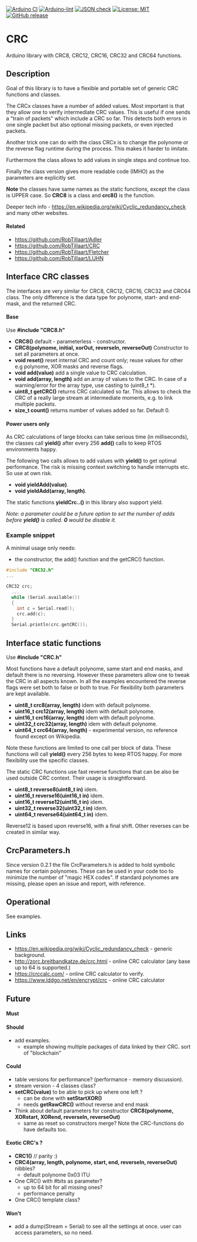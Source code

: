 
[![Arduino CI](https://github.com/RobTillaart/CRC/workflows/Arduino%20CI/badge.svg)](https://github.com/marketplace/actions/arduino_ci)
[![Arduino-lint](https://github.com/RobTillaart/CRC/actions/workflows/arduino-lint.yml/badge.svg)](https://github.com/RobTillaart/CRC/actions/workflows/arduino-lint.yml)
[![JSON check](https://github.com/RobTillaart/CRC/actions/workflows/jsoncheck.yml/badge.svg)](https://github.com/RobTillaart/CRC/actions/workflows/jsoncheck.yml)
[![License: MIT](https://img.shields.io/badge/license-MIT-green.svg)](https://github.com/RobTillaart/CRC/blob/master/LICENSE)
[![GitHub release](https://img.shields.io/github/release/RobTillaart/CRC.svg?maxAge=3600)](https://github.com/RobTillaart/CRC/releases)


# CRC

Arduino library with CRC8, CRC12, CRC16, CRC32 and CRC64 functions.


## Description

Goal of this library is to have a flexible and portable set of generic
CRC functions and classes.

The CRCx classes have a number of added values.
Most important is that they allow one to verify intermediate CRC values.
This is useful if one sends a "train of packets" which include a CRC so far.
This detects both errors in one single packet but also optional missing packets,
or even injected packets.

Another trick one can do with the class CRCx is to change the polynome or
the reverse flag runtime during the process. This makes it harder to imitate.

Furthermore the class allows to add values in single steps and continue too.

Finally the class version gives more readable code (IMHO) as the parameters
are explicitly set.


**Note** the classes have same names as the static functions, except the class
is UPPER case. So **CRC8** is a class and **crc8()** is the function.

Deeper tech info - https://en.wikipedia.org/wiki/Cyclic_redundancy_check
and many other websites.

#### Related

- https://github.com/RobTillaart/Adler
- https://github.com/RobTillaart/CRC
- https://github.com/RobTillaart/Fletcher
- https://github.com/RobTillaart/LUHN



## Interface CRC classes

The interfaces are very similar for CRC8, CRC12, CRC16, CRC32 and CRC64 class.
The only difference is the data type for polynome, start- and end-mask,
and the returned CRC.


#### Base

Use **\#include "CRC8.h"**

- **CRC8()** default - parameterless - constructor.
- **CRC8(polynome, initial, xorOut, reverseIn, reverseOut)** Constructor to set all parameters at once.
- **void reset()** reset internal CRC and count only;
reuse values for other e.g polynome, XOR masks and reverse flags.
- **void add(value)** add a single value to CRC calculation.
- **void add(array, length)** add an array of values to the CRC.
In case of a warning/error for the array type, use casting to (uint8_t \*).
- **uint8_t getCRC()** returns CRC calculated so far. This allows to check the CRC of
a really large stream at intermediate moments, e.g. to link multiple packets.
- **size_t count()** returns number of values added so far. Default 0.


#### Power users only

As CRC calculations of large blocks can take serious time (in milliseconds),
the classes call **yield()** after every 256 **add()** calls to keep RTOS
environments happy.

The following two calls allows to add values with
**yield()** to get optimal performance. The risk is missing context switching
to handle interrupts etc. So use at own risk.

- **void yieldAdd(value)**.
- **void yieldAdd(array, length)**.

The static functions **yieldCrc..()** in this library also support yield.

_Note: a parameter could be a future option to set the number of adds before
**yield()** is called. **0** would be disable it._


### Example snippet

A minimal usage only needs:
- the constructor, the add() function and the getCRC() function.

```cpp
#include "CRC32.h"
...

CRC32 crc;
  ...
  while (Serial.available())
  {
    int c = Serial.read();
    crc.add(c);
  }
  Serial.println(crc.getCRC());
```


## Interface static functions

Use **\#include "CRC.h"**

Most functions have a default polynome, same start and end masks, and default there is no reversing.
However these parameters allow one to tweak the CRC in all aspects known.
In all the examples encountered the reverse flags were set both to false or both to true.
For flexibility both parameters are kept available.

- **uint8_t crc8(array, length)** idem with default polynome.
- **uint16_t crc12(array, length)** idem with default polynome.
- **uint16_t crc16(array, length)** idem with default polynome.
- **uint32_t crc32(array, length)** idem with default polynome.
- **uint64_t crc64(array, length)** - experimental version, no reference found except on Wikipedia.

Note these functions are limited to one call per block of data.
These functions will call **yield()** every 256 bytes to keep RTOS happy.
For more flexibility use the specific classes.

The static CRC functions use fast reverse functions that can be also be
used outside CRC context. Their usage is straightforward.

- **uint8_t reverse8(uint8_t in)** idem.
- **uint16_t reverse16(uint16_t in)** idem.
- **uint16_t reverse12(uint16_t in)** idem.
- **uint32_t reverse32(uint32_t in)** idem.
- **uint64_t reverse64(uint64_t in)** idem.

Reverse12 is based upon reverse16, with a final shift.
Other reverses can be created in similar way.


## CrcParameters.h

Since version 0.2.1 the file CrcParameters.h is added to hold symbolic names for certain polynomes.
These can be used in your code too to minimize the number of "magic HEX codes".
If standard polynomes are missing, please open an issue and report, with reference.


## Operational

See examples.


## Links

- https://en.wikipedia.org/wiki/Cyclic_redundancy_check - generic background.
- http://zorc.breitbandkatze.de/crc.html - online CRC calculator (any base up to 64 is supported.)
- https://crccalc.com/ - online CRC calculator to verify.
- https://www.lddgo.net/en/encrypt/crc - online CRC calculator


## Future

#### Must


#### Should

- add examples.
  - example showing multiple packages of data linked by their CRC.
    sort of "blockchain"


#### Could

- table versions for performance?  (performance - memory discussion).
- stream version - 4 classes class?
- **setCRC(value)** to be able to pick up where one left ?
  - can be done with **setStartXOR()**
  - needs **getRawCRC()**  without reverse and end mask
- Think about default parameters for constructor **CRC8(polynome, XORstart, XORend, reverseIn, reverseOut)**
  - same as reset so constructors merge? Note the CRC-functions do have defaults too.


#### Exotic CRC's ?

- **CRC1()** // parity :)
- **CRC4(array, length, polynome, start, end, reverseIn, reverseOut)** nibbles?
  - default polynome 0x03  ITU
- One CRC() with #bits as parameter?
  - up to 64 bit for all missing ones?
  - performance penalty
- One CRC() template class?


#### Won't

- add a dump(Stream = Serial) to see all the settings at once.
  user can access parameters, so no need.


